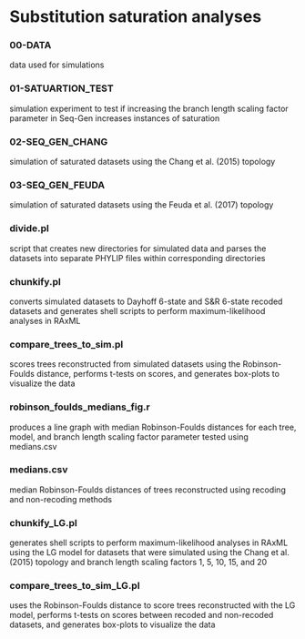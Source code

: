 # Substitution saturation analyses

### 00-DATA
data used for simulations

### 01-SATUARTION_TEST
simulation experiment to test if increasing the branch length scaling factor parameter in Seq-Gen increases instances of saturation

### 02-SEQ_GEN_CHANG
simulation of saturated datasets using the Chang et al. (2015) topology

### 03-SEQ_GEN_FEUDA
simulation of saturated datasets using the Feuda et al. (2017) topology

### divide.pl
script that creates new directories for simulated data and parses the datasets into separate PHYLIP files within corresponding directories

### chunkify.pl
converts simulated datasets to Dayhoff 6-state and S&R 6-state recoded datasets and generates shell scripts to perform maximum-likelihood analyses in RAxML

### compare_trees_to_sim.pl
scores trees reconstructed from simulated datasets using the Robinson-Foulds distance, performs t-tests on scores, and generates box-plots to visualize the data

### robinson_foulds_medians_fig.r
produces a line graph with median Robinson-Foulds distances for each tree, model, and branch length scaling factor parameter tested using medians.csv

### medians.csv 
median Robinson-Foulds distances of trees reconstructed using recoding and non-recoding methods

### chunkify_LG.pl
generates shell scripts to perform maximum-likelihood analyses in RAxML using the LG model for datasets that were simulated using the Chang et al. (2015) topology and branch length scaling factors 1, 5, 10, 15, and 20

### compare_trees_to_sim_LG.pl
uses the Robinson-Foulds distance to score trees reconstructed with the LG model, performs t-tests on scores between recoded and non-recoded datasets, and generates box-plots to visualize the data
